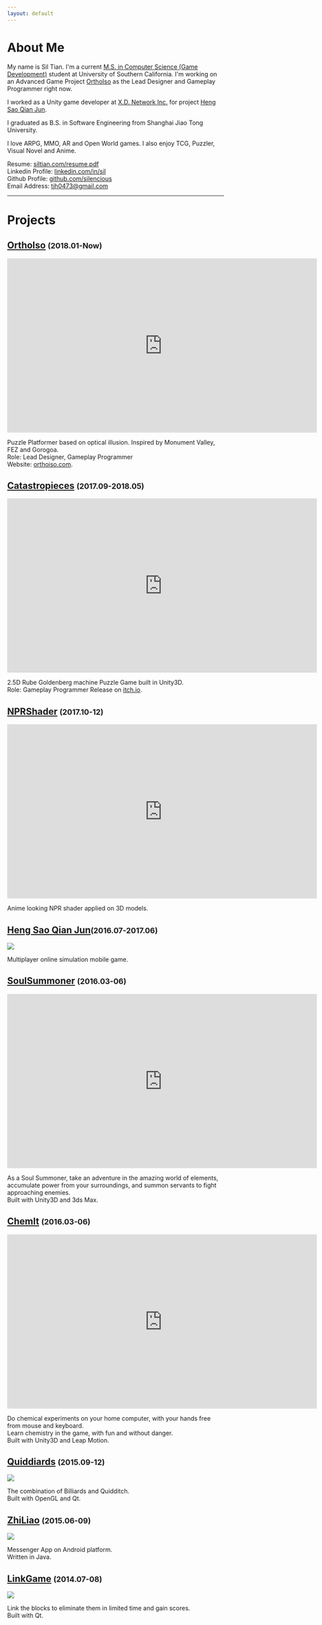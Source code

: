 ```yaml
---
layout: default
---
```

# About Me
My name is Sil Tian. I'm a current [M.S. in Computer Science (Game Development)](https://www.cs.usc.edu/masters/game-development) student at University of Southern California. I'm working on an Advanced Game Project [OrthoIso](#OrthoIso) as the Lead Designer and Gameplay Programmer right now.  

I worked as a Unity game developer at [X.D. Network Inc.](https://www.xd.com) for project [Heng Sao Qian Jun](#hsqj).  

I graduated as B.S. in Software Engineering from Shanghai Jiao Tong University.

I love ARPG, MMO, AR and Open World games. I also enjoy TCG, Puzzler, Visual Novel and Anime.  


Resume: [siltian.com/resume.pdf](https://silencious.github.io/resume.pdf)  
Linkedin Profile: [linkedin.com/in/sil](https://www.linkedin.com/in/sil/)  
Github Profile: [github.com/silencious](https://www.github.com/silencious)  
Email Address: [tjh0473@gmail.com](mailto://tjh0473@gmail.com)  

* * *  

# Projects  
## <a name="OrthoIso"></a>[OrthoIso](http://www.orthoiso.com) <small>(2018.01-Now)</small>
<iframe width="720" height="405" src="https://www.youtube.com/embed/SnO6lpmvx3k" frameborder="0" allowfullscreen></iframe>

Puzzle Platformer based on optical illusion. Inspired by Monument Valley, FEZ and Gorogoa.  
Role: Lead Designer, Gameplay Programmer  
Website: [orthoiso.com](http://www.orthoiso.com).

## [Catastropieces](https://sakuyal.itch.io/catastropieces) <small>(2017.09-2018.05)</small>
<iframe width="720" height="405" src="https://www.youtube.com/embed/caCR3LKdRbM" frameborder="0" allowfullscreen></iframe>

2.5D Rube Goldenberg machine Puzzle Game built in Unity3D.  
Role: Gameplay Programmer
Release on [itch.io](https://sakuyal.itch.io/catastropieces).

## [NPRShader](https://github.com/iiidiot/NPR_shader) <small>(2017.10-12)</small>  

<iframe width="720" height="405" src="https://www.youtube.com/embed/L-uNIusGE5Q" frameborder="0" allowfullscreen></iframe>

Anime looking NPR shader applied on 3D models.

## <a name="hsqj"></a>[Heng Sao Qian Jun](https://hs.xd.com)<small>(2016.07-2017.06)</small>  
![](resources/hsqj.jpg)  

Multiplayer online simulation mobile game.

## [SoulSummoner](https://github.com/silencious/SoulSummoner) <small>(2016.03-06)</small>  

<iframe width="720" height="405" src="https://www.youtube.com/embed/CzDHDcZ0RRg" frameborder="0" allowfullscreen></iframe>  

As a Soul Summoner, take an adventure in the amazing world of elements, accumulate power from your surroundings, and summon servants to fight approaching enemies.  
Built with Unity3D and 3ds Max.  

## [ChemIt](https://www.youtube.com/embed/hXdAZWFeWOI) <small>(2016.03-06)</small>  
<iframe width="720" height="405" src="https://www.youtube.com/embed/hXdAZWFeWOI" frameborder="0" allowfullscreen></iframe>  

Do chemical experiments on your home computer, with your hands free from mouse and keyboard.  
Learn chemistry in the game, with fun and without danger.  
Built with Unity3D and Leap Motion.  

## [Quiddiards](https://github.com/silencious/Quiddiards) <small>(2015.09-12)</small>  
![](https://github.com/silencious/Quiddiards/raw/master/Screenshots/1.png)  

The combination of Billiards and Quidditch.  
Built with OpenGL and Qt.  

## [ZhiLiao](https://github.com/silencious/ZhiLiao) <small>(2015.06-09)</small>  
![](https://github.com/silencious/ZhiLiao/raw/master/doc/zhiliao.jpg)  

Messenger App on Android platform.  
Written in Java.  

## [LinkGame](https://github.com/silencious/LinkGame)  <small>(2014.07-08)</small>
![](https://github.com/silencious/LinkGame/raw/master/Screenshots/2.png)  

Link the blocks to eliminate them in limited time and gain scores.  
Built with Qt.  
